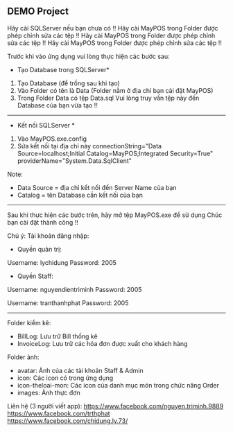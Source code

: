## DEMO Project

Hãy cài SQLServer nếu bạn chưa có !!
Hãy cài MayPOS trong Folder được phép chỉnh sửa các tệp !!
Hãy cài MayPOS trong Folder được phép chỉnh sửa các tệp !!
Hãy cài MayPOS trong Folder được phép chỉnh sửa các tệp !!

Trước khi vào ứng dụng vui lòng thực hiện các bước sau:

* Tạo Database trong SQLServer*
1. Tạo Database (để trống sau khi tạo)
2. Vào Folder có tên là Data (Folder nằm ở địa chỉ bạn cài đặt MayPOS)
3. Trong Folder Data có tệp Data.sql 
Vui lòng truy vấn tệp này đến Database của bạn vừa tạo !!

---------------------------------------------------------------------------------------

* Kết nối SQLServer *
1. Vào MayPOS.exe.config
2. Sửa kết nối tại địa chỉ này
connectionString="Data Source=localhost;Initial Catalog=MayPOS;Integrated Security=True" providerName="System.Data.SqlClient"

Note:
- Data Source = địa chỉ kết nối đến Server Name của bạn
- Catalog = tên Database cần kết nối của bạn

---------------------------------------------------------------------------------------
Sau khi thực hiện các bước trên, hãy mở tệp MayPOS.exe để sử dụng
Chúc bạn cài đặt thành công !!

Chú ý:
Tài khoản đăng nhập:
- Quyền quản trị:

Username: lychidung
Password: 2005

- Quyền Staff:

Username: nguyendientriminh
Password: 2005

Username: tranthanhphat
Password: 2005

-------------------------
Folder kiểm kê:
- BillLog: Lưu trữ Bill thống kê
- InvoiceLog: Lưu trữ các hóa đơn được xuất cho khách hàng

Folder ảnh:
- avatar: Ảnh của các tài khoản Staff & Admin
- icon: Các icon có trong ứng dụng
- icon-theloai-mon: Các icon của danh mục món trong chức năng Order
- images: Ảnh thực đơn


Liên hệ (3 người viết app):
https://www.facebook.com/nguyen.triminh.9889
https://www.facebook.com/trthphat
https://www.facebook.com/chidung.ly.73/
